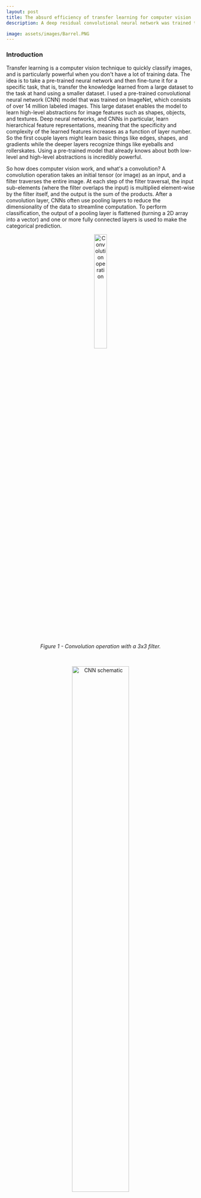 ```yaml
---
layout: post
title: The absurd efficiency of transfer learning for computer vision
description: A deep residual convolutional neural network was trained to identify barrelling waves!

image: assets/images/Barrel.PNG
---
```


### Introduction

Transfer learning is a computer vision technique to quickly classify images, and is particularly powerful when you don't have a lot of training data. The idea is to take a pre-trained neural network and then fine-tune it for a specific task, that is, transfer the knowledge learned from a large dataset to the task at hand using a smaller dataset. I used a pre-trained convolutional neural network (CNN) model that was trained on ImageNet, which consists of over 14 million labeled images. This large dataset enables the model to learn high-level abstractions for image features such as shapes, objects, and textures. Deep neural networks, and CNNs in particular, learn hierarchical feature representations, meaning that the specificity and complexity of the learned features increases as a function of layer number. So the first couple layers might learn basic things like edges, shapes, and gradients while the deeper layers recognize things like eyeballs and rollerskates. Using a pre-trained model that already knows about both low-level and high-level abstractions is incredibly powerful.

So how does computer vision work, and what's a convolution? A convolution operation takes an initial tensor (or image) as an input, and a filter traverses the entire image. At each step of the filter traversal, the input sub-elements (where the filter overlaps the input) is multiplied element-wise by the filter itself, and the output is the sum of the products. After a convolution layer, CNNs often use pooling layers to reduce the dimensionality of the data to streamline computation. To perform classification, the output of a pooling layer is flattened (turning a 2D array into a vector) and one or more fully connected layers is used to make the categorical prediction.


<center>
<figure>
  <img src="{{site.url}}/assets/images/convolution.gif" alt="Convolution operation" height="28%" width = "28%"/>
  <figcaption>
  	<em>Figure 1 - Convolution operation with a 3x3 filter.</em>
  </figcaption>
</figure>
</center>
<p>&nbsp;</p>

<center>
<figure>
  <img src="{{site.url}}/assets/images/LeNet5.png" alt="CNN schematic" height="60%" width = "60%"/>
  <figcaption>
  	<em>Figure 2 - Example of a 7 layer CNN. In practice, CNNs can have 50 layers or more. </em>
  </figcaption>
</figure>
</center>
<p>&nbsp;</p>


### Vanishing Gradients and Residual Networks

Deep CNNs with multiple layers can be tricky to train due to the problem of vanishing gradients. Recall that in a CNN, the [filter weights are learned using backpropagation](https://becominghuman.ai/back-propagation-in-convolutional-neural-networks-intuition-and-code-714ef1c38199){:target="_blank"}. This process consist of minimizing the prediction error by adjusting network weights using the gradient of the loss function. Calculating the gradient is just a matter of applying the chain rule you learned in basic calculus. The problem is that when the network is too deep, the chain rule becomes very long, and multiplying small numbers again and again will quickly make the product shrink to zero. When that happens, the weights cannot update their values during training and the network error remains large. In other words, the network doesn't learn.


<center>
<figure>
  <img src="{{site.url}}/assets/images/ResNet.PNG" alt="Residual block" height="350%" width = "35%"/>
  <figcaption>
    <em>Figure 3 - A building block for Residual learning.</em>
  </figcaption>
</figure>
</center>
<p>&nbsp;</p>

Residual Networks (ResNets) are a modified version of CNNs and solve the problem of vanishing gradients using a residual architecture, which consist of skip connections, or identity mappings, that are added to a layer's output. Therefore the output of a residual block consists of the sum of two terms: the layer's normal nonlinear activation, and the original input to the residual block (Figure 3). By doing this, vanishing gradients are avoided because the gradients can flow directly through the skip connections backwards from later layers to initial filters. Variants of this idea include networks with all layers connected to each other (DenseNet), and networks that use forget gates to control how much information flows to the next time step (Long Term Short Memory, or LSTM).


<center>
<figure>
  <img src="{{site.url}}/assets/images/training_data.PNG" alt="Training images" height="80%" width = "80%"/>
  <figcaption>
  	<em>Figure 4 - Random selection of training data and the image labels (Lake, Ocean, Surfing, Tubes). Surprisingly, even with a relatively small amount of training data, transfer learning can properly classify these types of images with high accuracy. In addition, the network generally learns that hollow waves belong in the Tubes category and not the Surfing category, even when there is a surfer riding the hollow wave.</em>
  </figcaption>
</figure>
</center>
<p>&nbsp;</p>



### Procedure
I used about 200 images for training and labeled them according to following categories: Lake, Ocean, Surfing, Tubes, (only 50 or so images in each category). 80 images were used for validation, and these were different images than the training dataset, of course. I chose these images because

1) Waves are beautiful and I love riding them, and
2) I wanted to make the image classification task challenging by using water in all the images.

A pre-trained ResNet model with 34 layers was used (over 21 million model parameters). The trick to transfer learning is to initially restrict training on the new set of data to the last group of layers in the network. After this initial training, the weights for the entire network can be updated, if needed, but you should use different learning rates for different layers of the network. The reason is that the weights in the lowest layers should not be changed much, as these layers have already been pre-trained to detect basic features such as edges and outlines using ImageNet. During training on our set of data, the last group of layers in the network gets a higher learning rate so that the high level features that are specific to our dataset, such as the circular shape of barrelling waves and the various body positions of surfers, are learned.

In addition to transfer learning, I used the [one cycle learning rate policy](https://towardsdatascience.com/finding-good-learning-rate-and-the-one-cycle-policy-7159fe1db5d6){:target="_blank"}, meaning that the learning rate was increased initially, and then decreased. The purpose of doing this is to prevent the network from getting stuck in local minima of the loss function.


### Results 
The confusion matrix in Figure 5 summarizes the performance of the image classification ResNet model on the validation dataset. The table shows the number images that lie in each matrix cell of actual versus predicted categories. A model with perfect accuracy would only have finite numbers along the diagonal and zeros everywhere else. Keep in mind the model never saw these validation images during training, so the performance is actually quite amazing considering how small the training data set was. Using just a handful of training passes through the data (10x one cycles), **the model accuracy for the validation images is over 93%** (only 5 incorrectly classified images out of 80). Figure 6 shows a random sample of correctly classified images, as well as the incorrect predictions. It's not too surprising that the model classifies some of these images incorrectly because similar images they were not common or were non-existent in the training dataset (such as the image of the aerial shot shown in the upper right corner of Figure 6). In addition, the model provides information about whether or not you should trust the prediction, because the last layer of the neural network outputs a probability (softmax activation function). In general, the probabilities are less than 0.5 for the incorrect predictions, showing that you could filter the output if you needed a high true positive rate (although your false negative rate would increase).

So hopefully I've convinced you that using a pre-trained model is extremely powerful. Just as with computer vision, natural language processing (NLP) models can also benefit from transfer learning. [Here](https://arxiv.org/abs/1708.00107){:target="_blank"} is a paper demonstrating this technique for common NLP tasks such as sentiment analysis, question classification, and question answering. 



<center>
<figure>
  <img src="{{site.url}}/assets/images/Confusion_matrix.PNG" alt="Confusion matrix" height="35%" width = "35%"/>
  <figcaption>
  	<em>Figure 5 - Confusion matrix showing that the majority of validation images are classified correctly.</em>
  </figcaption>
</figure>
</center>
<p>&nbsp;</p>


<center>
<figure>
  <img src="{{site.url}}/assets/images/ResNet_predictions.PNG" alt="Predictions" height="50%" width = "50%"/>
  <figcaption>
  	<em>Figure 6 - The predicted and actual categories of some of the validation images. The 5 incorrectly labeled images are shown here, along with some of the correctly labeled images. Apparently the arc-shaped outline of the lake was interpreted as a barrelling wave (i.e., Tube) in the 2<sup>nd</sup> image. Also, the network incorrectly thought that two images of mushy waves were actually tubes. However, overall the network is extremely accurate!</em>
  </figcaption>
</figure>
</center>
<p>&nbsp;</p>



### Credits
Images were pulled from Google Images, and I used the [fastai library](https://github.com/fastai/fastai){:target="_blank"} to train the ResNets for this project.
